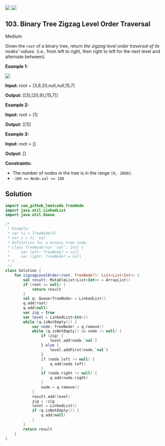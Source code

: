 [![](https://img.shields.io/github/stars/javadev/LeetCode-in-Kotlin?label=Stars&style=flat-square)](https://github.com/javadev/LeetCode-in-Kotlin)
[![](https://img.shields.io/github/forks/javadev/LeetCode-in-Kotlin?label=Fork%20me%20on%20GitHub%20&style=flat-square)](https://github.com/javadev/LeetCode-in-Kotlin/fork)

## 103\. Binary Tree Zigzag Level Order Traversal

Medium

Given the `root` of a binary tree, return _the zigzag level order traversal of its nodes' values_. (i.e., from left to right, then right to left for the next level and alternate between).

**Example 1:**

![](https://assets.leetcode.com/uploads/2021/02/19/tree1.jpg)

**Input:** root = [3,9,20,null,null,15,7]

**Output:** [[3],[20,9],[15,7]]

**Example 2:**

**Input:** root = [1]

**Output:** [[1]]

**Example 3:**

**Input:** root = []

**Output:** []

**Constraints:**

*   The number of nodes in the tree is in the range `[0, 2000]`.
*   `-100 <= Node.val <= 100`

## Solution

```kotlin
import com_github_leetcode.TreeNode
import java.util.LinkedList
import java.util.Queue

/*
 * Example:
 * var ti = TreeNode(5)
 * var v = ti.`val`
 * Definition for a binary tree node.
 * class TreeNode(var `val`: Int) {
 *     var left: TreeNode? = null
 *     var right: TreeNode? = null
 * }
 */
class Solution {
    fun zigzagLevelOrder(root: TreeNode?): List<List<Int>> {
        val result: MutableList<List<Int>> = ArrayList()
        if (root == null) {
            return result
        }
        val q: Queue<TreeNode> = LinkedList()
        q.add(root)
        q.add(null)
        var zig = true
        var level = LinkedList<Int>()
        while (q.isNotEmpty()) {
            var node: TreeNode? = q.remove()
            while (q.isNotEmpty() && node != null) {
                if (zig) {
                    level.add(node.`val`)
                } else {
                    level.addFirst(node.`val`)
                }
                if (node.left != null) {
                    q.add(node.left)
                }
                if (node.right != null) {
                    q.add(node.right)
                }
                node = q.remove()
            }
            result.add(level)
            zig = !zig
            level = LinkedList()
            if (q.isNotEmpty()) {
                q.add(null)
            }
        }
        return result
    }
}
```